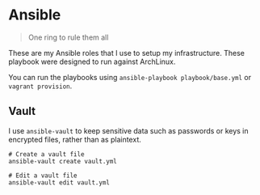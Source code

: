 # Ansible

> One ring to rule them all

These are my Ansible roles that I use to setup my infrastructure.
These playbook were designed to run against ArchLinux.

You can run the playbooks using `ansible-playbook playbook/base.yml` or `vagrant provision`.

## Vault

I use `ansible-vault` to keep sensitive data such as passwords or keys in encrypted files, rather than as plaintext.

```
# Create a vault file
ansible-vault create vault.yml

# Edit a vault file
ansible-vault edit vault.yml
```
